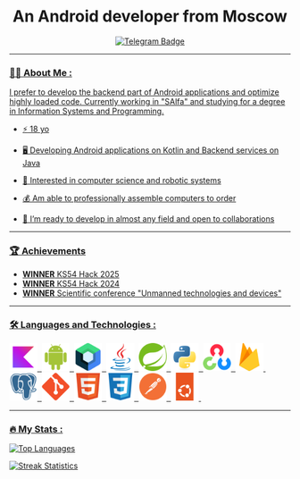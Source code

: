 <div align = "center">
    <div id="header" align="center">
        <h1>An Android developer from Moscow</h1> 
        <a href="https://t.me/ROSSIYANOMER1">
      <img src="https://img.shields.io/badge/Telegram-blue?style=for-the-badge&logo=telegram&logoColor=white" alt="Telegram Badge"/>
    </div>
</div>

---

### 👨‍💼 About Me :
I prefer to develop the backend part of Android applications and optimize highly loaded code.
Сurrently working in "SAlfa" and studying for a degree in Information Systems and Programming.

- :zap: 18 yo

- 🖥️ Developing Android applications on Kotlin and Backend services on Java

- 🤖 Interested in computer science and robotic systems

- 💰 Am able to professionally assemble computers to order

- 📖 I’m ready to develop in almost any field and open to collaborations

---
 ### :trophy: Achievements
- **WINNER** KS54 Hack 2025 
- **WINNER** KS54 Hack 2024
- **WINNER** Scientific conference "Unmanned technologies and devices"

---

### :hammer_and_wrench: Languages and Technologies :
            
<div>
    <img src= https://github.com/devicons/devicon/blob/master/icons/kotlin/kotlin-original.svg width="50" height="50"/>&nbsp;
    <img src= https://github.com/devicons/devicon/blob/master/icons/android/android-plain.svg width="50" height="50"/>&nbsp
    <img src= https://github.com/devicons/devicon/blob/master/icons/jetpackcompose/jetpackcompose-original.svg width="50" height="50"/>&nbsp;
    <img src= https://raw.githubusercontent.com/devicons/devicon/ca28c779441053191ff11710fe24a9e6c23690d6/icons/java/java-original.svg width="50" height="50"/>&nbsp;
    <img src= https://github.com/devicons/devicon/blob/master/icons/spring/spring-original.svg width="50" height="50"/>&nbsp;
    <img src= https://github.com/devicons/devicon/blob/master/icons/python/python-original.svg width="50" height="50"/>&nbsp;
    <img src= https://github.com/devicons/devicon/blob/master/icons/opencv/opencv-original.svg width="50" height="50"/>&nbsp;
    <img src= https://github.com/devicons/devicon/blob/master/icons/firebase/firebase-original.svg width="50" height="50"/>&nbsp;
    <img src= https://github.com/devicons/devicon/blob/master/icons/postgresql/postgresql-plain.svg width="50" height="50"/>&nbsp;
    <img src= https://github.com/devicons/devicon/blob/master/icons/git/git-original.svg width="50" height="50"/>&nbsp;
    <img src= https://github.com/devicons/devicon/blob/master/icons/html5/html5-original.svg width="50" height="50"/>&nbsp;
    <img src= https://github.com/devicons/devicon/blob/master/icons/css3/css3-original.svg width="50" height="50"/>&nbsp;
    <img src = https://github.com/devicons/devicon/blob/master/icons/postman/postman-original.svg width = "50" height="50" />&nbsp;
    <img src= https://github.com/devicons/devicon/blob/master/icons/ubuntu/ubuntu-original.svg width="50" height="50"/>&nbsp;
</div>


---
### :fire: My Stats :

![Top Languages](https://github-readme-stats.vercel.app/api/top-langs/?username=gurx0&theme=dark&hide_border=false&include_all_commits=false&count_private=false&layout=compact)

![Streak Statistics](https://github-readme-streak-stats.herokuapp.com/?user=gurx0&theme=dark&hide_border=false)
